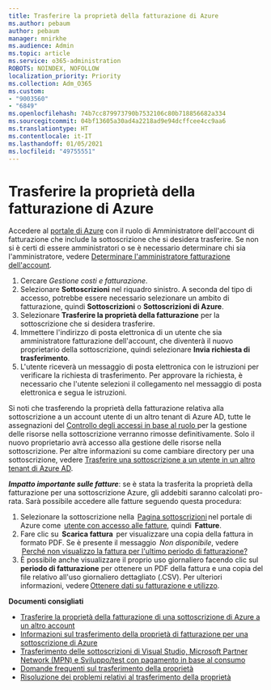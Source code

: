 ```yaml
---
title: Trasferire la proprietà della fatturazione di Azure
ms.author: pebaum
author: pebaum
manager: mnirkhe
ms.audience: Admin
ms.topic: article
ms.service: o365-administration
ROBOTS: NOINDEX, NOFOLLOW
localization_priority: Priority
ms.collection: Adm_O365
ms.custom:
- "9003560"
- "6849"
ms.openlocfilehash: 74b7cc879973790b7532106c80b718856682a334
ms.sourcegitcommit: 04bf13605a30ad4a2218ad9e94dcffcee4cc9aa6
ms.translationtype: HT
ms.contentlocale: it-IT
ms.lasthandoff: 01/05/2021
ms.locfileid: "49755551"
---
```

# <a name="transfer-azure-billing-ownership"></a>Trasferire la proprietà della fatturazione di Azure

Accedere al [portale di Azure](https://portal.azure.com/) con il ruolo di Amministratore dell'account di fatturazione che include la sottoscrizione che si desidera trasferire. Se non si è certi di essere amministratori o se è necessario determinare chi sia l'amministratore, vedere [Determinare l'amministratore fatturazione dell'account](https://docs.microsoft.com/azure/cost-management-billing/understand/subscription-transfer#whoisaa).

1. Cercare _Gestione costi e fatturazione_.
1. Selezionare **Sottoscrizioni** nel riquadro sinistro. A seconda del tipo di accesso, potrebbe essere necessario selezionare un ambito di fatturazione, quindi **Sottoscrizioni** o **Sottoscrizioni di Azure**.
1. Selezionare **Trasferire la proprietà della fatturazione** per la sottoscrizione che si desidera trasferire.
1. Immettere l'indirizzo di posta elettronica di un utente che sia amministratore fatturazione dell'account, che diventerà il nuovo proprietario della sottoscrizione, quindi selezionare **Invia richiesta di trasferimento**.
1. L'utente riceverà un messaggio di posta elettronica con le istruzioni per verificare la richiesta di trasferimento. Per approvare la richiesta, è necessario che l'utente selezioni il collegamento nel messaggio di posta elettronica e segua le istruzioni.

Si noti che trasferendo la proprietà della fatturazione relativa alla sottoscrizione a un account utente di un altro tenant di Azure AD, tutte le assegnazioni del [Controllo degli accessi in base al ruolo ](https://docs.microsoft.com/azure/role-based-access-control/overview?WT.mc_id=Portal-Microsoft_Azure_Support) per la gestione delle risorse nella sottoscrizione verranno rimosse definitivamente. Solo il nuovo proprietario avrà accesso alla gestione delle risorse nella sottoscrizione. Per altre informazioni su come cambiare directory per una sottoscrizione, vedere [Trasferire una sottoscrizione a un utente in un altro tenant di Azure AD](https://docs.microsoft.com/azure/active-directory/managed-identities-azure-resources/known-issues?WT.mc_id=Portal-Microsoft_Azure_Support).

_**Impatto importante sulle fatture**_: se è stata la trasferita la proprietà della fatturazione per una sottoscrizione Azure, gli addebiti saranno calcolati pro-rata. Sarà possibile accedere alle fatture seguendo questa procedura:  

1. Selezionare la sottoscrizione nella  [Pagina sottoscrizioni](https://portal.azure.com/#blade/Microsoft_Azure_Billing/SubscriptionsBlade) nel portale di Azure come  [utente con accesso alle fatture](https://docs.microsoft.com/azure/cost-management-billing/manage/manage-billing-access?WT.mc_id=Portal-Microsoft_Azure_Support), quindi  **Fatture**.
1. Fare clic su  **Scarica fattura**  per visualizzare una copia della fattura in formato PDF. Se è presente il messaggio  _Non disponibile_, vedere  [Perché non visualizzo la fattura per l'ultimo periodo di fatturazione?](https://docs.microsoft.com/azure/cost-management-billing/manage/download-azure-invoice-daily-usage-date?WT.mc_id=Portal-Microsoft_Azure_Support#noinvoice)
1. È possibile anche visualizzare il proprio uso giornaliero facendo clic sul **periodo di fatturazione** per ottenere un PDF della fattura e una copia del file relativo all'uso giornaliero dettagliato (.CSV). Per ulteriori informazioni, vedere [Ottenere dati su fatturazione e utilizzo](https://docs.microsoft.com/azure/cost-management-billing/manage/download-azure-invoice-daily-usage-date?WT.mc_id=Portal-Microsoft_Azure_Support).

**Documenti consigliati**

- [Trasferire la proprietà della fatturazione di una sottoscrizione di Azure a un altro account](https://docs.microsoft.com/azure/cost-management-billing/manage/billing-subscription-transfer)
- [Informazioni sul trasferimento della proprietà di fatturazione per una sottoscrizione di Azure](https://docs.microsoft.com//azure/cost-management-billing/understand/subscription-transfer)
- [Trasferimento delle sottoscrizioni di Visual Studio, Microsoft Partner Network (MPN) e Sviluppo/test con pagamento in base al consumo](https://docs.microsoft.com/azure/billing/billing-subscription-transfer?WT.mc_id=Portal-Microsoft_Azure_Support#transferring-visual-studio-microsoft-partner-network-mpn-and-pay-as-you-go-devtest-subscriptions)
- [Domande frequenti sul trasferimento della proprietà](https://docs.microsoft.com/azure/billing/billing-subscription-transfer?WT.mc_id=Portal-Microsoft_Azure_Support#frequently-asked-questions-faq-for-senders)
- [Risoluzione dei problemi relativi al trasferimento della proprietà](https://docs.microsoft.com/azure/billing/billing-subscription-transfer?WT.mc_id=Portal-Microsoft_Azure_Support#troubleshooting)
